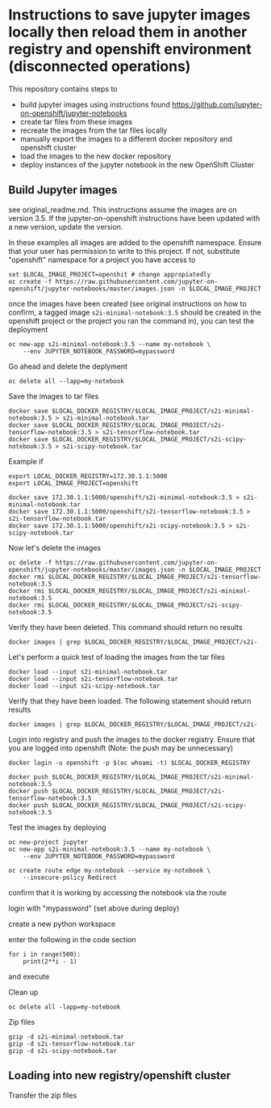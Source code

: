 Instructions to save jupyter images locally then reload them in another registry and openshift environment (disconnected operations)
=================================================================================================

This repository contains steps to 
* build jupyter images using instructions found https://github.com/jupyter-on-openshift/jupyter-notebooks
* create tar files from these images
* recreate the images from the tar files locally
* manually export the images to a different docker repository and openshift cluster
* load the images to the new docker repository
* deploy instances of the jupyter notebook in the new OpenShift Cluster


Build Jupyter images
-----------------------------
see original_readme.md. This instructions assume the images are on version 3.5. If the jupyter-on-openshift instructions have been updated with a new version, update the version.

In these examples all images are added to the openshift namespace. Ensure that your user has permission to write to this project. If not, substitute "openshift" namespace for a project you have access to


```
set $LOCAL_IMAGE_PROJECT=openshit # change appropiatedly
oc create -f https://raw.githubusercontent.com/jupyter-on-openshift/jupyter-notebooks/master/images.json -n $LOCAL_IMAGE_PROJECT
```

once the images have been created (see original instructions on how to confirm, a tagged image ``s2i-minimal-notebook:3.5`` should be created in the openshift project or the project you ran the command in), you can test the deployment

```
oc new-app s2i-minimal-notebook:3.5 --name my-notebook \
    --env JUPYTER_NOTEBOOK_PASSWORD=mypassword
```

Go ahead and delete the deplyment 

```
oc delete all --lapp=my-notebook

```

Save the images to tar files

```
docker save $LOCAL_DOCKER_REGISTRY/$LOCAL_IMAGE_PROJECT/s2i-minimal-notebook:3.5 > s2i-minimal-notebook.tar
docker save $LOCAL_DOCKER_REGISTRY/$LOCAL_IMAGE_PROJECT/s2i-tensorflow-notebook:3.5 > s2i-tensorflow-notebook.tar
docker save $LOCAL_DOCKER_REGISTRY/$LOCAL_IMAGE_PROJECT/s2i-scipy-notebook:3.5 > s2i-scipy-notebook.tar
```

Example if 
```
export LOCAL_DOCKER_REGISTRY=172.30.1.1:5000
export LOCAL_IMAGE_PROJECT=openshift
```

```
docker save 172.30.1.1:5000/openshift/s2i-minimal-notebook:3.5 > s2i-minimal-notebook.tar
docker save 172.30.1.1:5000/openshift/s2i-tensorflow-notebook:3.5 > s2i-tensorflow-notebook.tar
docker save 172.30.1.1:5000/openshift/s2i-scipy-notebook:3.5 > s2i-scipy-notebook.tar
```

Now let's delete the images
```
oc delete -f https://raw.githubusercontent.com/jupyter-on-openshift/jupyter-notebooks/master/images.json -n $LOCAL_IMAGE_PROJECT
docker rmi $LOCAL_DOCKER_REGISTRY/$LOCAL_IMAGE_PROJECT/s2i-tensorflow-notebook:3.5
docker rmi $LOCAL_DOCKER_REGISTRY/$LOCAL_IMAGE_PROJECT/s2i-minimal-notebook:3.5
docker rmi $LOCAL_DOCKER_REGISTRY/$LOCAL_IMAGE_PROJECT/s2i-scipy-notebook:3.5
```

Verify they have been deleted. This command should return no results

```
docker images | grep $LOCAL_DOCKER_REGISTRY/$LOCAL_IMAGE_PROJECT/s2i-
```


Let's perform a quick test of loading the images from the tar files
```
docker load --input s2i-minimal-notebook.tar
docker load --input s2i-tensorflow-notebook.tar
docker load --input s2i-scipy-notebook.tar
```

Verify that they have been loaded. The following statement should return results
```
docker images | grep $LOCAL_DOCKER_REGISTRY/$LOCAL_IMAGE_PROJECT/s2i-
```

Login into registry and push the images to the docker registry. Ensure that you are logged into openshift (Note: the push may be unnecessary)
```
docker login -u openshift -p $(oc whoami -t) $LOCAL_DOCKER_REGISTRY

docker push $LOCAL_DOCKER_REGISTRY/$LOCAL_IMAGE_PROJECT/s2i-minimal-notebook:3.5
docker push $LOCAL_DOCKER_REGISTRY/$LOCAL_IMAGE_PROJECT/s2i-tensorflow-notebook:3.5
docker push $LOCAL_DOCKER_REGISTRY/$LOCAL_IMAGE_PROJECT/s2i-scipy-notebook:3.5
```

Test the images by deploying
```
oc new-project jupyter
oc new-app s2i-minimal-notebook:3.5 --name my-notebook \
    --env JUPYTER_NOTEBOOK_PASSWORD=mypassword

oc create route edge my-notebook --service my-notebook \
    --insecure-policy Redirect
```
confirm that it is working by accessing the notebook via the route

login with "mypassword" (set above during deploy)

create a new python workspace

enter the following in the code section

```
for i in range(500):
    print(2**i - 1)
```

and execute

Clean up
```
oc delete all -lapp=my-notebook
```

Zip files
```
gzip -d s2i-minimal-notebook.tar
gzip -d s2i-tensorflow-notebook.tar
gzip -d s2i-scipy-notebook.tar
```


Loading into new registry/openshift cluster
-------------------------------------------
Transfer the zip files




